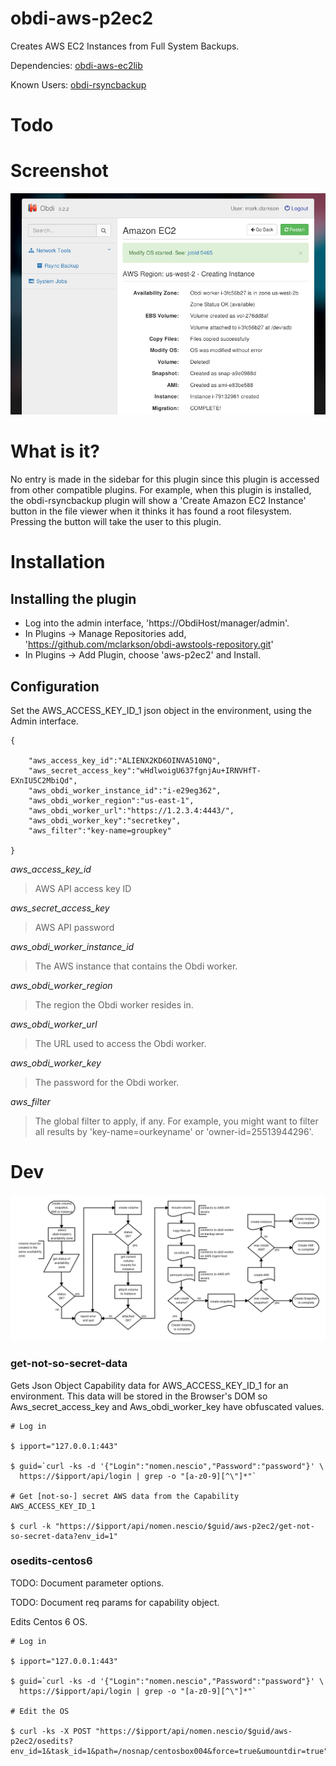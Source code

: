 # obdi-aws-p2ec2
Creates AWS EC2 Instances from Full System Backups.

Dependencies: [obdi-aws-ec2lib](https://github.com/mclarkson/obdi-aws-ec2lib)

Known Users: [obdi-rsyncbackup](https://github.com/mclarkson/obdi-rsyncbackup)

# Todo


# Screenshot

![](images/obdi-aws-p2ec2-small.png?raw=true)

# What is it?

No entry is made in the sidebar for this plugin since this plugin is accessed
from other compatible plugins. For example, when this plugin is installed, the
obdi-rsyncbackup plugin will show a 'Create Amazon EC2 Instance' button in the
file viewer when it thinks it has found a root filesystem. Pressing the button
will take the user to this plugin.

# Installation

## Installing the plugin

* Log into the admin interface, 'https://ObdiHost/manager/admin'.
* In Plugins -> Manage Repositories add, 'https://github.com/mclarkson/obdi-awstools-repository.git'
* In Plugins -> Add Plugin, choose 'aws-p2ec2' and Install.

## Configuration

Set the AWS_ACCESS_KEY_ID_1 json object in the environment, using the Admin interface.
```
{

    "aws_access_key_id":"ALIENX2KD6OINVA510NQ",
    "aws_secret_access_key":"wHdlwoigU637fgnjAu+IRNVHfT-EXnIU5C2MbiQd",
    "aws_obdi_worker_instance_id":"i-e29eg362",
    "aws_obdi_worker_region":"us-east-1",
    "aws_obdi_worker_url":"https://1.2.3.4:4443/",
    "aws_obdi_worker_key":"secretkey",
    "aws_filter":"key-name=groupkey"

}
```

*aws_access_key_id*
> AWS API access key ID

*aws_secret_access_key*
> AWS API password

*aws_obdi_worker_instance_id*
> The AWS instance that contains the Obdi worker.

*aws_obdi_worker_region*
> The region the Obdi worker resides in.

*aws_obdi_worker_url*
> The URL used to access the Obdi worker.

*aws_obdi_worker_key*
> The password for the Obdi worker.

*aws_filter*
> The global filter to apply, if any. For example, you might want to filter all
> results by 'key-name=ourkeyname' or 'owner-id=25513944296'.

# Dev

![](images/instance-creation.png?raw=true)

### get-not-so-secret-data

Gets Json Object Capability data for AWS_ACCESS_KEY_ID_1 for an environment.
This data will be stored in the Browser's DOM so Aws_secret_access_key and
Aws_obdi_worker_key have obfuscated values.

```
# Log in

$ ipport="127.0.0.1:443"

$ guid=`curl -ks -d '{"Login":"nomen.nescio","Password":"password"}' \
  https://$ipport/api/login | grep -o "[a-z0-9][^\"]*"`

# Get [not-so-] secret AWS data from the Capability AWS_ACCESS_KEY_ID_1

$ curl -k "https://$ipport/api/nomen.nescio/$guid/aws-p2ec2/get-not-so-secret-data?env_id=1"

```

### osedits-centos6

TODO: Document parameter options.

TODO: Document req params for capability object.

Edits Centos 6 OS.

```
# Log in

$ ipport="127.0.0.1:443"

$ guid=`curl -ks -d '{"Login":"nomen.nescio","Password":"password"}' \
  https://$ipport/api/login | grep -o "[a-z0-9][^\"]*"`

# Edit the OS

$ curl -ks -X POST "https://$ipport/api/nomen.nescio/$guid/aws-p2ec2/osedits?env_id=1&task_id=1&path=/nosnap/centosbox004&force=true&umountdir=true"

```


